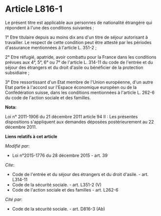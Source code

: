 # Article L816-1

Le présent titre est applicable aux personnes de nationalité étrangère qui répondent à l'une des conditions suivantes : 

1° Etre titulaire depuis au moins dix ans d'un titre de séjour autorisant à travailler. Le respect de cette condition peut
être attesté par les périodes d'assurance mentionnées à l'article L. 351-2 ; 

2° Etre réfugié, apatride, avoir combattu pour la France dans les conditions prévues aux 4°, 5°, 6° ou 7° de l'article L.
314-11 du code de l'entrée et du séjour des étrangers et du droit d'asile ou bénéficier de la protection subsidiaire ; 

3° Etre ressortissant d'un Etat membre de l'Union européenne, d'un autre Etat partie à l'accord sur l'Espace économique
européen ou de la Confédération suisse, dans les conditions mentionnées à l'article L. 262-6 du code de l'action sociale et
des familles.

**Nota:**

Loi n° 2011-1906 du 21 décembre 2011 article 94  II : Les présentes dispositions s'appliquent aux demandes déposées
postérieurement au 22 décembre 2011.

**Liens relatifs à cet article**

_Modifié par_:

  - Loi n°2015-1776 du 28 décembre 2015 - art. 39

_Cite_:

  - Code de l'entrée et du séjour des étrangers et du droit d'asile. - art. L314-11
  - Code de la sécurité sociale. - art. L351-2 (V)
  - Code de l'action sociale et des familles - art. L262-6

_Cité par_:

  - Code de la sécurité sociale. - art. D816-3 (Ab)
